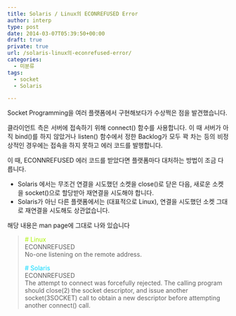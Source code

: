 ```yaml
---
title: Solaris / Linux의 ECONREFUSED Error
author: interp
type: post
date: 2014-03-07T05:39:50+00:00
draft: true
private: true
url: /solaris-linux의-econrefused-error/
categories:
  - 미분류
tags:
  - socket
  - Solaris

---
```

Socket Programming을 여러 플랫폼에서 구현해보다가 수상쩍은 점을 발견했습니다.

<p style="text-align: justify;">
  클라이언트 측은 서버에 접속하기 위해 connect() 함수를 사용합니다.&nbsp;이 때 서버가 아직 bind()를 하지 않았거나 listen() 함수에서 정한 Backlog가 모두 꽉 차는 등의 비정상적인 경우에는 접속을 하지 못하고 에러 코드를 발행합니다.
</p>

이 때, ECONNREFUSED 에러 코드를&nbsp;받았다면 플랫폼마다 대처하는 방법이 조금 다릅니다.

<ul style="list-style-type: disc;">
  <li>
    Solaris 에서는 무조건 연결을 시도했던 소켓을 close()로 닫은 다음, 새로운 소켓을 socket()으로&nbsp;할당받아 재연결을 시도해야 합니다.
  </li>
  <li>
    Solaris가 아닌 다른 플랫폼에서는 (대표적으로 Linux), 연결을 시도했던 소켓 그대로 재연결을 시도해도 상관없습니다.
  </li>
</ul>

<div>
  해당 내용은 man page에 그대로 나와 있습니다
</div>

<blockquote class="tx-quote-tistory">
  <p>
    <span style="color: rgb(171, 242, 0);"># Linux</span><br /><span style="background-color: transparent;">ECONNREFUSED<br /> No-one listening on the remote address.&nbsp;</span>
  </p>
  
  <p>
    <span style="color: rgb(0, 216, 255);"># Solaris</span><br /><span style="background-color: transparent; ">ECONNREFUSED<br /> The attempt to connect was forcefully rejected. The calling program should close(2) the socket descriptor, and issue another socket(3SOCKET) call to obtain a new descriptor before attempting another connect() call.</span>
  </p>
</blockquote>
